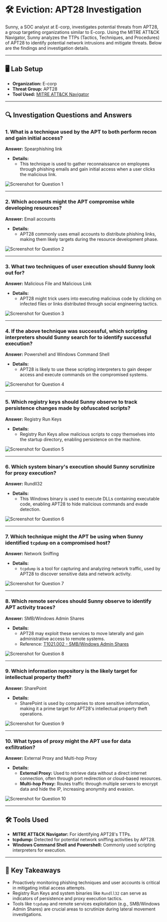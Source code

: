 # 🛠️ Eviction: APT28 Investigation  

Sunny, a SOC analyst at E-corp, investigates potential threats from APT28, a group targeting organizations similar to E-corp. Using the MITRE ATT&CK Navigator, Sunny analyzes the TTPs (Tactics, Techniques, and Procedures) of APT28 to identify potential network intrusions and mitigate threats. Below are the findings and investigation details.  

---

## 🖥️ Lab Setup  

- **Organization:** E-corp  
- **Threat Group:** APT28  
- **Tool Used:** [MITRE ATT&CK Navigator](https://attack.mitre.org)  

---

## 🔍 Investigation Questions and Answers  

### 1. What is a technique used by the APT to both perform recon and gain initial access?  
**Answer:** Spearphishing link  
- **Details:**  
  - This technique is used to gather reconnaissance on employees through phishing emails and gain initial access when a user clicks the malicious link.  

![Screenshot for Question 1](https://i.imgur.com/FFX94fJ.png)

---

### 2. Which accounts might the APT compromise while developing resources?  
**Answer:** Email accounts  
- **Details:**  
  - APT28 commonly uses email accounts to distribute phishing links, making them likely targets during the resource development phase.  

![Screenshot for Question 2](https://i.imgur.com/464bmJy.png)

---

### 3. What two techniques of user execution should Sunny look out for?  
**Answer:** Malicious File and Malicious Link  
- **Details:**  
  - APT28 might trick users into executing malicious code by clicking on infected files or links distributed through social engineering tactics.  

![Screenshot for Question 3](https://i.imgur.com/xm3UB0J.png)

---

### 4. If the above technique was successful, which scripting interpreters should Sunny search for to identify successful execution?  
**Answer:** Powershell and Windows Command Shell  
- **Details:**  
  - APT28 is likely to use these scripting interpreters to gain deeper access and execute commands on the compromised systems.  

![Screenshot for Question 4](https://i.imgur.com/QGDWv7q.png)

---

### 5. Which registry keys should Sunny observe to track persistence changes made by obfuscated scripts?  
**Answer:** Registry Run Keys  
- **Details:**  
  - Registry Run Keys allow malicious scripts to copy themselves into the startup directory, enabling persistence on the machine.  

![Screenshot for Question 5](https://i.imgur.com/BR4JYeo.png)

---

### 6. Which system binary's execution should Sunny scrutinize for proxy execution?  
**Answer:** Rundll32  
- **Details:**  
  - This Windows binary is used to execute DLLs containing executable code, enabling APT28 to hide malicious commands and evade detection.  

![Screenshot for Question 6](https://i.imgur.com/HltqhzT.png)

---

### 7. Which technique might the APT be using when Sunny identified `tcpdump` on a compromised host?  
**Answer:** Network Sniffing  
- **Details:**  
  - `tcpdump` is a tool for capturing and analyzing network traffic, used by APT28 to discover sensitive data and network activity.  

![Screenshot for Question 7](https://i.imgur.com/YJftzub.png)

---

### 8. Which remote services should Sunny observe to identify APT activity traces?  
**Answer:** SMB/Windows Admin Shares  
- **Details:**  
  - APT28 may exploit these services to move laterally and gain administrative access to remote systems.  
  - Reference: [T1021.002 - SMB/Windows Admin Shares](https://attack.mitre.org/techniques/T1021/002/)  

![Screenshot for Question 8](https://i.imgur.com/D968bt4.png)

---

### 9. Which information repository is the likely target for intellectual property theft?  
**Answer:** SharePoint  
- **Details:**  
  - SharePoint is used by companies to store sensitive information, making it a prime target for APT28's intellectual property theft operations.  

![Screenshot for Question 9](https://i.imgur.com/8IhHmCR.png)

---

### 10. What types of proxy might the APT use for data exfiltration?  
**Answer:** External Proxy and Multi-hop Proxy  
- **Details:**  
  - **External Proxy:** Used to retrieve data without a direct internet connection, often through port redirection or cloud-based resources.  
  - **Multi-hop Proxy:** Routes traffic through multiple servers to encrypt data and hide the IP, increasing anonymity and evasion.  

![Screenshot for Question 10](https://i.imgur.com/tFRvLvZ.png)

---

## 🛠️ Tools Used  

- **MITRE ATT&CK Navigator:** For identifying APT28's TTPs.  
- **tcpdump:** Detected for potential network sniffing activities by APT28.  
- **Windows Command Shell and Powershell:** Commonly used scripting interpreters for execution.  

---

## 🧠 Key Takeaways  

- Proactively monitoring phishing techniques and user accounts is critical in mitigating initial access attempts.  
- Registry Run Keys and system binaries like `Rundll32` can serve as indicators of persistence and proxy execution tactics.  
- Tools like `tcpdump` and remote services exploitation (e.g., SMB/Windows Admin Shares) are crucial areas to scrutinize during lateral movement investigations.  


